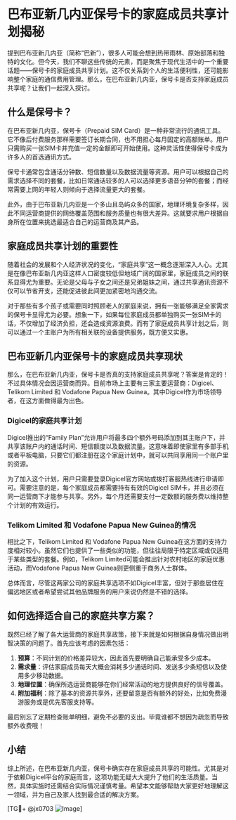 # 巴布亚新几内亚保号卡的家庭成员共享计划揭秘

提到巴布亚新几内亚（简称“巴新”），很多人可能会想到热带雨林、原始部落和独特的文化。但今天，我们不聊这些传统的元素，而是聚焦于现代生活中的一个重要话题——保号卡的家庭成员共享计划。这不仅关系到个人的生活便利性，还可能影响整个家庭的通信费用管理。那么，在巴布亚新几内亚，保号卡是否支持家庭成员共享呢？让我们一起深入探讨。

## 什么是保号卡？

在巴布亚新几内亚，保号卡（Prepaid SIM Card）是一种非常流行的通讯工具。它不像后付费服务那样需要签订长期合同，也不用担心每月固定的高额账单。用户只需购买一张SIM卡并充值一定的金额即可开始使用。这种灵活性使得保号卡成为许多人的首选通讯方式。

保号卡通常包含通话分钟数、短信数量以及数据流量等资源。用户可以根据自己的需求选择不同的套餐，比如日常通话较多的人可以选择更多语音分钟的套餐；而经常需要上网的年轻人则倾向于选择流量更大的套餐。

此外，由于巴布亚新几内亚是一个多山且岛屿众多的国家，地理环境复杂多样，因此不同运营商提供的网络覆盖范围和服务质量也有很大差异。这就要求用户根据自身所在位置来挑选最适合自己的运营商及其产品。

## 家庭成员共享计划的重要性

随着社会的发展和个人经济状况的变化，“家庭共享”这一概念逐渐深入人心。尤其是在像巴布亚新几内亚这样人口密度较低但地域广阔的国家里，家庭成员之间的联系显得尤为重要。无论是父母与子女之间还是兄弟姐妹之间，通过共享通讯资源不仅可以节省开支，还能促进彼此间更加紧密地沟通交流。

对于那些有多个孩子或需要同时照顾老人的家庭来说，拥有一张能够满足全家需求的保号卡显得尤为必要。想象一下，如果每位家庭成员都单独购买一张SIM卡的话，不仅增加了经济负担，还会造成资源浪费。而有了家庭成员共享计划之后，则可以通过一个主账户为所有相关联的设备提供服务，既方便又实惠。

## 巴布亚新几内亚保号卡的家庭成员共享现状

那么，在巴布亚新几内亚，保号卡是否真的支持家庭成员共享呢？答案是肯定的！不过具体情况会因运营商而异。目前市场上主要有三家主要运营商：Digicel、Telikom Limited 和 Vodafone Papua New Guinea。其中Digicel作为市场领导者，在这方面做得最为出色。

### Digicel的家庭共享计划

Digicel推出的“Family Plan”允许用户将最多四个额外号码添加到其主账户下，并共享该账户内的通话时间、短信额度以及数据流量。这意味着即使家里有多部手机或者平板电脑，只要它们都注册在这个家庭计划中，就可以共同享用同一个账户里的资源。

为了加入这个计划，用户只需要登录Digicel官方网站或拨打客服热线进行申请即可。需要注意的是，每个家庭成员都需要持有有效的Digicel SIM卡，并且必须在同一运营商下才能参与共享。另外，每个月还需要支付一定数额的服务费以维持整个计划的有效运行。

### Telikom Limited 和 Vodafone Papua New Guinea的情况

相比之下，Telikom Limited 和 Vodafone Papua New Guinea在这方面的支持力度相对较小。虽然它们也提供了一些类似的功能，但往往局限于特定区域或仅适用于某些类型的套餐。例如，Telikom Limited可能会推出针对农村地区的家庭优惠活动，而Vodafone Papua New Guinea则更侧重于商务人士群体。

总体而言，尽管这两家公司的家庭共享选项不如Digicel丰富，但对于那些居住在偏远地区或者希望尝试其他品牌服务的用户来说仍然是不错的选择。

## 如何选择适合自己的家庭共享方案？

既然已经了解了各大运营商的家庭共享政策，接下来就是如何根据自身情况做出明智决策的问题了。首先应该考虑的因素包括：

1. **预算**：不同计划的价格差异较大，因此首先要明确自己能承受多少成本。
2. **需求量**：评估家庭成员每天大概会消耗多少通话时间、发送多少条短信以及使用多少移动数据。
3. **地理位置**：确保所选运营商能够在你们经常活动的地方提供良好的信号覆盖。
4. **附加福利**：除了基本的资源共享外，还要留意是否有额外的好处，比如免费漫游服务或是优先客服支持等。

最后别忘了定期检查账单明细，避免不必要的支出。毕竟谁都不想因为疏忽而导致额外收费哦！

## 小结

综上所述，在巴布亚新几内亚，保号卡确实存在家庭成员共享的可能性。尤其是对于依赖Digicel平台的家庭而言，这项功能无疑大大提升了他们的生活质量。当然，具体实施时还需结合实际情况谨慎考量。希望本文能够帮助大家更好地理解这一领域，并为自己及家人找到最合适的解决方案。

[TG💪+ @jx0703 ![Image](https://github.com/user-attachments/assets/dbca1d08-cadb-493c-b0ec-ad6f7a83f270)]